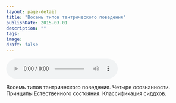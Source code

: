 ```yaml
---
layout: page-detail
title: "Восемь типов тантрического поведения"
publishDate: 2015.03.01
description: ""
tags:
image:
draft: false
---
```


<audio title="2015.03.01 - Восемь типов тантрического поведения.mp3" src="https://filer-api.advayta.org/v1.0/public/files/73586" controls=""></audio>

 Восемь типов тантрического поведения. Четыре осознанности. Принципы Естественного состояния. Классификация сиддхов. 

  
